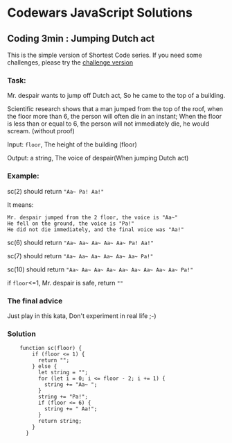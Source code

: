 # Codewars JavaScript Solutions

## Coding 3min : Jumping Dutch act

This is the simple version of Shortest Code series. If you need some challenges, please try the [challenge version](http://www.codewars.com/kata/570bbf7b6731d44b36001fde)

### Task:

Mr. despair wants to jump off Dutch act, So he came to the top of a building.

Scientific research shows that a man jumped from the top of the roof, when the floor more than 6, the person will often die in an instant; When the floor is less than or equal to 6, the person will not immediately die, he would scream. (without proof)

Input: `floor`, The height of the building (floor)

Output: a string, The voice of despair(When jumping Dutch act)

### Example:

sc(2) should return `"Aa~ Pa! Aa!"`

It means:

```
Mr. despair jumped from the 2 floor, the voice is "Aa~"
He fell on the ground, the voice is "Pa!"
He did not die immediately, and the final voice was "Aa!"
```

sc(6) should return `"Aa~ Aa~ Aa~ Aa~ Aa~ Pa! Aa!"`

sc(7) should return `"Aa~ Aa~ Aa~ Aa~ Aa~ Aa~ Pa!"`

sc(10) should return `"Aa~ Aa~ Aa~ Aa~ Aa~ Aa~ Aa~ Aa~ Aa~ Pa!"`

if `floor`<=1, Mr. despair is safe, return `""`

### The final advice

Just play in this kata, Don't experiment in real life ;-)

### Solution

```
    function sc(floor) {
        if (floor <= 1) {
          return "";
        } else {
          let string = "";
          for (let i = 0; i <= floor - 2; i += 1) {
            string += "Aa~ ";
          }
          string += "Pa!";
          if (floor <= 6) {
            string += " Aa!";
          }
          return string;
        }
      }
```
